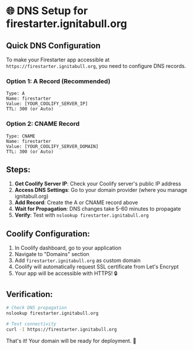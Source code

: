 # 🌐 DNS Setup for firestarter.ignitabull.org

## Quick DNS Configuration

To make your Firestarter app accessible at `https://firestarter.ignitabull.org`, you need to configure DNS records.

### Option 1: A Record (Recommended)
```
Type: A
Name: firestarter
Value: [YOUR_COOLIFY_SERVER_IP]
TTL: 300 (or Auto)
```

### Option 2: CNAME Record
```
Type: CNAME  
Name: firestarter
Value: [YOUR_COOLIFY_SERVER_DOMAIN]
TTL: 300 (or Auto)
```

## Steps:

1. **Get Coolify Server IP**: Check your Coolify server's public IP address
2. **Access DNS Settings**: Go to your domain provider (where you manage ignitabull.org)
3. **Add Record**: Create the A or CNAME record above
4. **Wait for Propagation**: DNS changes take 5-60 minutes to propagate
5. **Verify**: Test with `nslookup firestarter.ignitabull.org`

## Coolify Configuration:

1. In Coolify dashboard, go to your application
2. Navigate to "Domains" section  
3. Add `firestarter.ignitabull.org` as custom domain
4. Coolify will automatically request SSL certificate from Let's Encrypt
5. Your app will be accessible with HTTPS! 🔒

## Verification:
```bash
# Check DNS propagation
nslookup firestarter.ignitabull.org

# Test connectivity
curl -I https://firestarter.ignitabull.org
```

That's it! Your domain will be ready for deployment. 🚀 